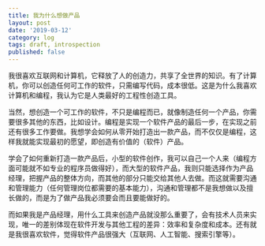 ```yaml
---
title: 我为什么想做产品
layout: post
date: '2019-03-12'
category: log
tags: draft, introspection
published: false
---
```


我很喜欢互联网和计算机，它释放了人的创造力，共享了全世界的知识。有了计算机，你可以创造任何可工作的软件，只需编写代码，成本很低。这是为什么我喜欢计算机和编程，我认为它是人类最好的工程性创造工具。

当然，想创造一个可工作的软件，不只是编程而已，就像制造任何一个产品，你需要很多其他的东西，比如设计。编程是实现一个软件产品的最后一步，在实现之前还有很多工作要做。我想学会如何从零开始打造出一款产品，而不仅仅是编程，这样我就能实现最初的愿望，即创造有价值的（软件）产品。

学会了如何重新打造一款产品后，小型的软件创作，我可以自己一个人来（编程方面可能就不如专业的程序员做得好），而大型的软件产品，我则只能选择作为产品经理，把握产品的整体方向，而其他的部分只能交给其他人去做。而这就需要沟通和管理能力（任何管理岗位都需要的基本能力），沟通和管理都不是我想做以及擅长做的，而是为了做产品我必须要会而且要能做好的。

而如果我是产品经理，用什么工具来创造产品就没那么重要了，会有技术人员来实现，唯一的差别体现在软件开发与其他工程的差异：效率和复杂度和成本。还有就是我很喜欢软件，觉得软件产品很强大（互联网、人工智能、搜索引擎等）。

